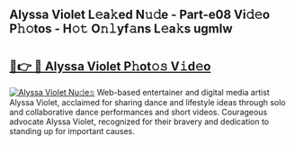 ## Alyssa Violet L𝚎a𝚔ed N𝚞𝚍e - Part-e08 Vi𝚍𝚎o P𝚑𝚘tos - H𝚘𝚝 O𝚗𝚕yf𝚊ns L𝚎a𝚔s ugmIw

# <h2><a href="http://kfcbccs.oniu.top/?m=Alyssa+Violet">🔗👉 🔴 Alyssa Violet P𝚑ot𝚘𝚜 V𝚒d𝚎o</a></h2>

[![Alyssa Violet Nu𝚍e𝚜](https://i.imgur.com/0qMVB7G.gif)](http://kfcbccs.oniu.top/?m=Alyssa+Violet)
Web-based entertainer and digital media artist Alyssa Violet, acclaimed for sharing dance and lifestyle ideas through solo and collaborative dance performances and short videos. Courageous advocate Alyssa Violet, recognized for their bravery and dedication to standing up for important causes.  

